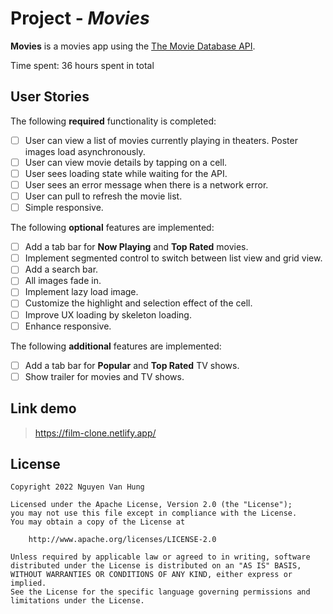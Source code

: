 # Project - _Movies_

**Movies** is a movies app using the [The Movie Database API](https://developers.themoviedb.org/3).

Time spent: 36 hours spent in total

## User Stories

The following **required** functionality is completed:

-   [ ] User can view a list of movies currently playing in theaters. Poster images load asynchronously.
-   [ ] User can view movie details by tapping on a cell.
-   [ ] User sees loading state while waiting for the API.
-   [ ] User sees an error message when there is a network error.
-   [ ] User can pull to refresh the movie list.
-   [ ] Simple responsive.

The following **optional** features are implemented:

-   [ ] Add a tab bar for **Now Playing** and **Top Rated** movies.
-   [ ] Implement segmented control to switch between list view and grid view.
-   [ ] Add a search bar.
-   [ ] All images fade in.
-   [ ] Implement lazy load image.
-   [ ] Customize the highlight and selection effect of the cell.
-   [ ] Improve UX loading by skeleton loading.
-   [ ] Enhance responsive.

The following **additional** features are implemented:

-   [ ] Add a tab bar for **Popular** and **Top Rated** TV shows.
-   [ ] Show trailer for movies and TV shows.

## Link demo

> https://film-clone.netlify.app/

## License

    Copyright 2022 Nguyen Van Hung

    Licensed under the Apache License, Version 2.0 (the "License");
    you may not use this file except in compliance with the License.
    You may obtain a copy of the License at

        http://www.apache.org/licenses/LICENSE-2.0

    Unless required by applicable law or agreed to in writing, software
    distributed under the License is distributed on an "AS IS" BASIS,
    WITHOUT WARRANTIES OR CONDITIONS OF ANY KIND, either express or implied.
    See the License for the specific language governing permissions and
    limitations under the License.
